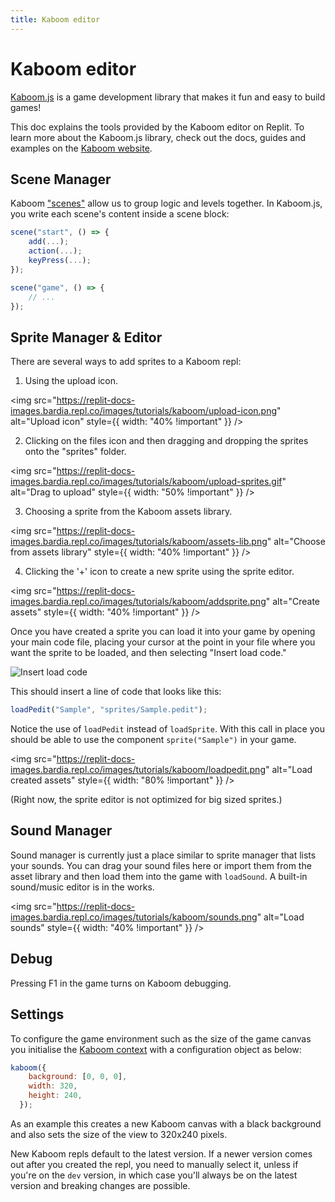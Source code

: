 ```yaml
---
title: Kaboom editor
---
```


# Kaboom editor

[Kaboom.js](https://kaboomjs.com) is a game development library that makes it fun and easy to build games! 

This doc explains the tools provided by the Kaboom editor on Replit. To learn more about the Kaboom.js library, check out the docs, guides and examples on the [Kaboom website](https://kaboomjs.com/).


## Scene Manager

Kaboom ["scenes"](https://kaboomjs.com/#scene) allow us to group logic and levels together. In Kaboom.js, you write each scene's content inside a scene block:

```js
scene("start", () => {
	add(...);
	action(...);
	keyPress(...);
});

scene("game", () => {
	// ...
});
```

## Sprite Manager & Editor

There are several ways to add sprites to a Kaboom repl:

1. Using the upload icon.

<img
  src="https://replit-docs-images.bardia.repl.co/images/tutorials/kaboom/upload-icon.png"
  alt="Upload icon"
  style={{ width: "40% !important" }}
/>

2. Clicking on the files icon and then dragging and dropping the sprites onto the "sprites" folder.

<img
  src="https://replit-docs-images.bardia.repl.co/images/tutorials/kaboom/upload-sprites.gif"
  alt="Drag to upload"
  style={{ width: "50% !important" }}
/>


3. Choosing a sprite from the Kaboom assets library.

<img
  src="https://replit-docs-images.bardia.repl.co/images/tutorials/kaboom/assets-lib.png"
  alt="Choose from assets library"
  style={{ width: "40% !important" }}
/>

4. Clicking the '+' icon to create a new sprite using the sprite editor.

<img
  src="https://replit-docs-images.bardia.repl.co/images/tutorials/kaboom/addsprite.png"
  alt="Create assets"
  style={{ width: "40% !important" }}
/>


Once you have created a sprite you can load it into your game by opening your main code file, placing your cursor at the point in your file where you want the sprite to be loaded, and then selecting "Insert load code."

![Insert load code](https://replit-docs-images.bardia.repl.co/images/tutorials/kaboom/insert-load-code.gif)

This should insert a line of code that looks like this:

```javascript
loadPedit("Sample", "sprites/Sample.pedit");
```

Notice the use of `loadPedit` instead of `loadSprite`. With this call in place you should be able to use the component `sprite("Sample")` in your game.

<img
  src="https://replit-docs-images.bardia.repl.co/images/tutorials/kaboom/loadpedit.png"
  alt="Load created assets"
  style={{ width: "80% !important" }}
/>

(Right now, the sprite editor is not optimized for big sized sprites.)

## Sound Manager

Sound manager is currently just a place similar to sprite manager that lists your sounds. You can drag your sound files here or import them from the asset library and then load them into the game with `loadSound`. A built-in sound/music editor is in the works. 

<img
  src="https://replit-docs-images.bardia.repl.co/images/tutorials/kaboom/sounds.png"
  alt="Load sounds"
  style={{ width: "40% !important" }}
/>


## Debug

Pressing F1 in the game turns on Kaboom debugging.


## Settings

To configure the game environment such as the size of the game canvas you initialise the [Kaboom context](https://kaboomjs.com/#kaboom) with a configuration object as below:

```javascript
kaboom({
    background: [0, 0, 0],
    width: 320,
    height: 240,
  });
```

As an example this creates a new Kaboom canvas with a black background and also sets the size of the view to 320x240 pixels.

New Kaboom repls default to the latest version. If a newer version comes out after you created the repl, you need to manually select it, unless if you're on the `dev` version, in which case you'll always be on the latest version and breaking changes are possible.


